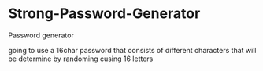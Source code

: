 # Strong-Password-Generator
Password generator

going to use a 16char password that consists of different characters that will be determine by randoming cusing 16 letters